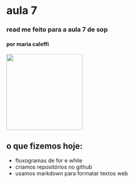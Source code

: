 # aula 7
### read me feito para a aula 7 de sop
#### por maria caleffi

<img style="width: 200px" src= https://wallpapers-clan.com/wp-content/uploads/2023/11/aesthetic-iceland-landscape-desktop-wallpaper-preview.jpg>

## o que fizemos hoje:
- fluxogramas de for e while
- criamos repositórios no github
- usamos markdown para formatar textos web

